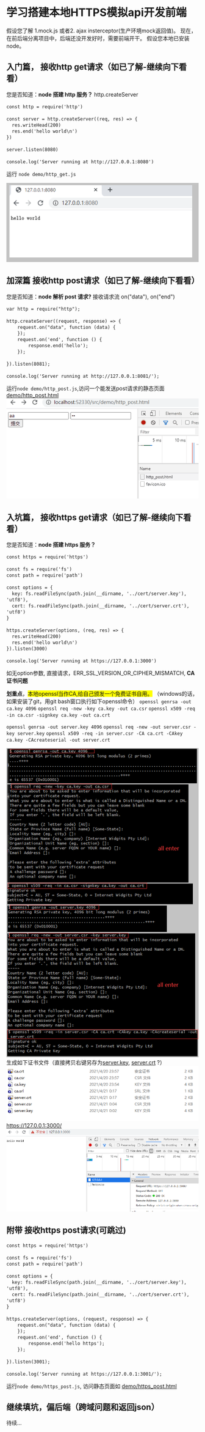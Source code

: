 # 学习搭建本地HTTPS模拟api开发前端

假设您了解 1.mock.js 或者2. ajax insterceptor(生产环境mock返回值)。
现在，在前后端分离项目中，后端还没开发好时，需要前端开干。
假设您本地已安装node。

## 入门篇， 接收http get请求（如已了解-继续向下看看）
您是否知道：**node 搭建 http 服务？**
http.createServer
```
const http = require('http')

const server = http.createServer((req, res) => {
  res.writeHead(200)
  res.end('hello world\n')
})

server.listen(8080)

console.log('Server running at http://127.0.0.1:8080')
```
运行 `node demo/http_get.js`

![http_get.png](images/http_get.png)


## 加深篇 接收http post请求（如已了解-继续向下看看）
您是否知道：**node 解析 post 请求?**
接收请求流 on("data"), on("end")
```
var http = require("http");

http.createServer((request, response) => {
    request.on("data", function (data) {
    });
    request.on('end', function () {
        response.end('hello');
    });

}).listen(8081);

console.log('Server running at http://127.0.0.1:8081/');
```
运行`node demo/http_post.js`,访问一个能发送post请求的静态页面
 <a href="demo/http_post.html" target="__blank">demo/http_post.html</a>
![http_post.gif](images/http_post.gif)

## 入坑篇， 接收https get请求（如已了解-继续向下看看）
您是否知道：**node 搭建 https 服务？**
```
const https = require('https')

const fs = require('fs')
const path = require('path')

const options = {
  key: fs.readFileSync(path.join(__dirname, '../cert/server.key'), 'utf8'),
  cert: fs.readFileSync(path.join(__dirname, '../cert/server.crt'), 'utf8')
}

https.createServer(options, (req, res) => {
  res.writeHead(200)
  res.end('hello world\n')
}).listen(3000)

console.log('Server running at https://127.0.0.1:3000')
```
如无option参数, 直接请求，ERR_SSL_VERSION_OR_CIPHER_MISMATCH, **CA证书问题**

**划重点**，<span style="background-color: yellow;">本地openssl当作CA,给自己颁发一个免费证书自用。</span>
（windows的话，如果安装了git，用git bash窗口执行如下openssl命令）
`openssl genrsa -out ca.key 4096`
`openssl req -new -key ca.key -out ca.csr`
`openssl x509 -req -in ca.csr -signkey ca.key -out ca.crt`

`openssl genrsa -out server.key 4096`
`openssl req -new -out server.csr -key server.key`
`openssl x509 -req -in server.csr -CA ca.crt -CAkey ca.key -CAcreateserial -out server.crt`

![ssl](images/ssl.png)
生成如下证书文件（直接拷贝右键另存为[server.key](cert/server.key), [server.crt](cert/server.crt) ?）
![ssl](images/ssl_result.png)
 <a href="https://127.0.0.1:3000/" target="__blank">https://127.0.0.1:3000/</a>
![ssl](images/https_get.png)

## 附带 接收https post请求(可跳过)
```
const https = require('https')

const fs = require('fs')
const path = require('path')

const options = {
  key: fs.readFileSync(path.join(__dirname, '../cert/server.key'), 'utf8'),
  cert: fs.readFileSync(path.join(__dirname, '../cert/server.crt'), 'utf8')
}

https.createServer(options, (request, response) => {
    request.on("data", function (data) {
    });
    request.on('end', function () {
        response.end('hello https');
    });

}).listen(3001);

console.log('Server running at https://127.0.0.1:3001/');
```
运行`node demo/https_post.js`,
访问静态页面如 <a href="demo/https_post.html" target="__blank">demo/https_post.html</a>

## 继续填坑，偏后端（跨域问题和返回json）

待续...